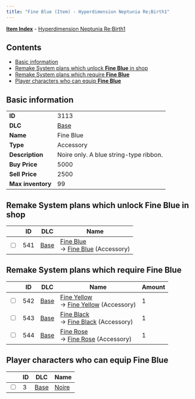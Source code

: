 ```yaml
---
title: "Fine Blue (Item) - Hyperdimension Neptunia Re;Birth1"
---
```


[**Item Index**](/neptunia/rb1/item/index.html) - [Hyperdimension Neptunia Re;Birth1](/neptunia/rb1)

## Contents

- [Basic information](#basic-information)
- [Remake System plans which unlock **Fine Blue** in shop](#remake-system-plans-which-unlock-fine-blue-in-shop)
- [Remake System plans which require **Fine Blue**](#remake-system-plans-which-require-fine-blue)
- [Player characters who can equip **Fine Blue**](#player-characters-who-can-equip-fine-blue)

## Basic information

|   |   |
| -- | -- |
| **ID** | 3113 |
| **DLC** | [Base](/neptunia/rb1/dlc/1-base.html) |
| **Name** | Fine Blue |
| **Type** | Accessory |
| **Description** | Noire only. A blue string-type ribbon. |
| **Buy Price** | 5000 |
| **Sell Price** | 2500 |
| **Max inventory** | 99 |

## Remake System plans which unlock **Fine Blue** in shop

|    | ID | DLC | Name |
| -- | -- | --- | ---- |
| <input type="checkbox" id="rb1-remake-1-541" class="trackbox" /> | 541 | [Base](/neptunia/rb1/dlc/1-base.html) | [Fine Blue](/neptunia/rb1/remake/1-541-fine-blue.html)<br />→ [Fine Blue](/neptunia/rb1/item/1-3113-fine-blue.html) (Accessory) |

## Remake System plans which require **Fine Blue**

|    | ID | DLC | Name | Amount |
| -- | -- | --- | ---- | ------ |
| <input type="checkbox" id="rb1-remake-1-542" class="trackbox" /> | 542 | [Base](/neptunia/rb1/dlc/1-base.html) | [Fine Yellow](/neptunia/rb1/remake/1-542-fine-yellow.html)<br />→ [Fine Yellow](/neptunia/rb1/item/1-3114-fine-yellow.html) (Accessory) | 1 |
| <input type="checkbox" id="rb1-remake-1-543" class="trackbox" /> | 543 | [Base](/neptunia/rb1/dlc/1-base.html) | [Fine Black](/neptunia/rb1/remake/1-543-fine-black.html)<br />→ [Fine Black](/neptunia/rb1/item/1-3115-fine-black.html) (Accessory) | 1 |
| <input type="checkbox" id="rb1-remake-1-544" class="trackbox" /> | 544 | [Base](/neptunia/rb1/dlc/1-base.html) | [Fine Rose](/neptunia/rb1/remake/1-544-fine-rose.html)<br />→ [Fine Rose](/neptunia/rb1/item/1-3116-fine-rose.html) (Accessory) | 1 |

## Player characters who can equip **Fine Blue**

|    | ID | DLC | Name |
| -- | -- | --- | ---- |
| <input type="checkbox" id="rb1-player-1-3" class="trackbox" /> | 3 | [Base](/neptunia/rb1/dlc/1-base.html) | [Noire](/neptunia/rb1/player/1-3-noire.html) |